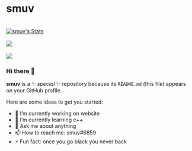<h1> smuv </h1>
<br>
<a href="https://github.com/smuv">
  <img align="center" src="https://github-readme-stats.vercel.app/api?username=smuv&show_icons=true&include_all_commits=true&show_icons=true&title_color=fff&icon_color=00FFFF&text_color=9f9f9f&bg_color=151515" alt="smuv's Stats" />
</a>
<br><br>
<a href="https://github.com/smuv?tab=repositories">
  <img align="center" src="https://github-readme-stats.vercel.app/api/top-langs/?username=smuv&layout=compact&show_icons=true&title_color=fff&icon_color=00FFFF&text_color=9f9f9f&bg_color=151515" />
</a>
<br>
<br>
  <img align="center" src="https://visitor-badge.laobi.icu/badge?page_id=smuv.smuv" />



### Hi there 👋

**smuv** is a ✨ _special_ ✨ repository because its `README.md` (this file) appears on your GitHub profile.

Here are some ideas to get you started:

- 🔭 I’m currently working on website
- 🌱 I’m currently learning c++
- 💬 Ask me about anything
- 📫 How to reach me: smuv#6859
- ⚡ Fun fact: once you go black you never back
